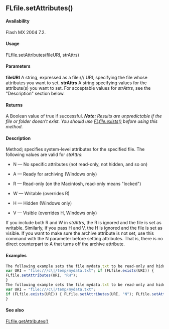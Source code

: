 ## FLfile.setAttributes()

#### Availability

Flash MX 2004 7.2.

#### Usage

FLfile.setAttributes(fileURI, strAttrs)

#### Parameters

**fileURI** A string, expressed as a file:/// URI, specifying the file whose attributes you want to set.
**strAttrs** A string specifying values for the attribute(s) you want to set. For acceptable values for *strAttrs*, see the "Description" section below.

#### Returns

A Boolean value of true if successful.
***Note:** Results are unpredictable if the file or folder doesn’t exist. You should use* *[FLfile.exists()](#!AdobeDocs/developers-animatesdk-docs/master/FLfile_object/FLfile2.md) before using this method.*

#### Description

Method; specifies system-level attributes for the specified file.
The following values are valid for *strAttrs*:

-   N — No specific attributes (not read-only, not hidden, and so on)

-   A — Ready for archiving (Windows only)

-   R — Read-only (on the Macintosh, read-only means "locked")

-   W — Writable (overrides R)

-   H — Hidden (Windows only)

-   V — Visible (overrides H, Windows only)

If you include both R and W in *strAttrs*, the R is ignored and the file is set as writable. Similarly, if you pass H and V, the
H is ignored and the file is set as visible.
If you want to make sure the archive attribute is not set, use this command with the N parameter before setting attributes. That is, there is no direct counterpart to A that turns off the archive attribute.

#### Examples

```javascript
The following example sets the file mydata.txt to be read-only and hidden. It has no effect on the archive attribute.
var URI = "file:///c\|/temp/mydata.txt"; if (FLfile.exists(URI)) {
FLfile.setAttributes(URI, "RH");
}
The following example sets the file mydata.txt to be read-only and hidden. It also ensures that the archive attribute is not set.
var URI = "file:///c\|/temp/mydata.txt";
if (FLfile.exists(URI)) { FLfile.setAttributes(URI, "N"); FLfile.setAttributes(URI, "RH");
}

```
#### See also

[FLfile.getAttributes()](#!AdobeDocs/developers-animatesdk-docs/master/FLfile_object/FLfile3.md)
